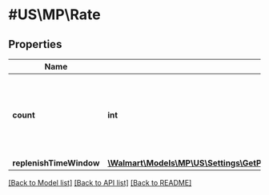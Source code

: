 # #US\MP\Rate

## Properties

Name | Type | Description | Notes
------------ | ------------- | ------------- | -------------
**count** | **int** | Number of API calls that can be made in every replenish time window | [optional]
**replenishTimeWindow** | [**\Walmart\Models\MP\US\Settings\GetPartnerConfigurations200ResponseConfigurationsInnerAnyOf1ConfigurationValuesInnerThrottleConfigurationsInnerRateReplenishTimeWindow**](GetPartnerConfigurations200ResponseConfigurationsInnerAnyOf1ConfigurationValuesInnerThrottleConfigurationsInnerRateReplenishTimeWindow.md) |  | [optional]


[[Back to Model list]](../) [[Back to API list]](../../Api/US/MP) [[Back to README]](../../README.md)
